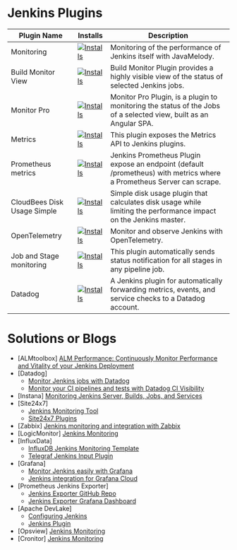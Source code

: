 
# Jenkins Plugins

|  Plugin Name   | Installs  | Description |
|  ----  | ----  | ----  | 
| Monitoring | [![Installs](https://img.shields.io/jenkins/plugin/i/monitoring.svg?color=blue)](https://plugins.jenkins.io/monitoring/) | Monitoring of the performance of Jenkins itself with JavaMelody. |
| Build Monitor View  | [![Installs](https://img.shields.io/jenkins/plugin/i/build-monitor-plugin.svg?color=blue)](https://plugins.jenkins.io/build-monitor-plugin) | Build Monitor Plugin provides a highly visible view of the status of selected Jenkins jobs. |
| Monitor Pro | [![Installs](https://img.shields.io/jenkins/plugin/i/monitor-pro.svg?color=blue)](https://plugins.jenkins.io/monitor-pro/) | Monitor Pro Plugin, is a plugin to monitoring the status of the Jobs of a selected view, built as an Angular SPA. |
| Metrics | [![Installs](https://img.shields.io/jenkins/plugin/i/metrics.svg?color=blue)](https://plugins.jenkins.io/metrics/) | This plugin exposes the Metrics API to Jenkins plugins. |
| Prometheus metrics | [![Installs](https://img.shields.io/jenkins/plugin/i/prometheus.svg?color=blue)](https://plugins.jenkins.io/prometheus/) | Jenkins Prometheus Plugin expose an endpoint (default /prometheus) with metrics where a Prometheus Server can scrape. |
| CloudBees Disk Usage Simple | [![Installs](https://img.shields.io/jenkins/plugin/i/cloudbees-disk-usage-simple.svg?color=blue)](https://plugins.jenkins.io/cloudbees-disk-usage-simple/) | Simple disk usage plugin that calculates disk usage while limiting the performance impact on the Jenkins master. |
| OpenTelemetry | [![Installs](https://img.shields.io/jenkins/plugin/i/opentelemetry.svg?color=blue)](https://plugins.jenkins.io/opentelemetry/) | Monitor and observe Jenkins with OpenTelemetry. |
| Job and Stage monitoring | [![Installs](https://img.shields.io/jenkins/plugin/i/github-autostatus.svg?color=blue)](https://plugins.jenkins.io/github-autostatus/) | This plugin automatically sends status notification for all stages in any pipeline job. |
| Datadog | [![Installs](https://img.shields.io/jenkins/plugin/i/datadog.svg?color=blue)](https://plugins.jenkins.io/gdatadog/) | A Jenkins plugin for automatically forwarding metrics, events, and service checks to a Datadog account. |


# Solutions or Blogs

- [ALMtoolbox] [ALM Performance: Continuously Monitor Performance and Vitality of your Jenkins Deployment](https://www.almtoolbox.com/jenkins-monitoring.php)
- [Datadog] 
  - [Monitor Jenkins jobs with Datadog](https://www.datadoghq.com/blog/monitor-jenkins-datadog/)
  - [Monitor your CI pipelines and tests with Datadog CI Visibility](https://www.datadoghq.com/blog/datadog-ci-visibility/)
- [Instana] [Monitoring Jenkins Server, Builds, Jobs, and Services](https://www.instana.com/blog/monitoring-jenkins-using-instana/)
- [Site24x7] 
  - [Jenkins Monitoring Tool](https://www.site24x7.com/plugins/jenkins-monitoring.html)
  - [Site24x7 Plugins](https://github.com/site24x7/plugins)
- [Zabbix] [Jenkins monitoring and integration with Zabbix](https://www.zabbix.com/cn/integrations/jenkins)
- [LogicMonitor] [Jenkins Monitoring](https://www.logicmonitor.com/support/jenkins-monitoring)
- [InfluxData] 
  - [InfluxDB Jenkins Monitoring Template](https://www.influxdata.com/influxdb-templates/jenkins-monitoring/)
  - [Telegraf Jenkins Input Plugin](https://github.com/influxdata/telegraf/tree/master/plugins/inputs/jenkins)
- [Grafana] 
  - [Monitor Jenkins easily with Grafana](https://grafana.com/solutions/jenkins/monitor/)
  - [Jenkins integration for Grafana Cloud](https://grafana.com/docs/grafana-cloud/data-configuration/integrations/integration-reference/integration-jenkins/)
- [Prometheus Jenkins Exporter]
  - [Jenkins Exporter GitHub Repo](https://github.com/akawork/jenkins-exporter)
  - [Jenkins Exporter Grafana Dashboard](https://grafana.com/grafana/dashboards/10762-jenkins-exporter/)
- [Apache DevLake] 
  - [Configuring Jenkins](https://devlake.apache.org/docs/UserManuals/ConfigUI/Jenkins)
  - [Jenkins Plugin](https://devlake.apache.org/docs/Plugins/jenkins)  
- [Opsview] [Jenkins Monitoring](https://www.opsview.com/product/system-monitoring/application/jenkins-monitoring)  
- [Cronitor] [Jenkins Monitoring](https://cronitor.io/docs/jenkins-monitoring)

